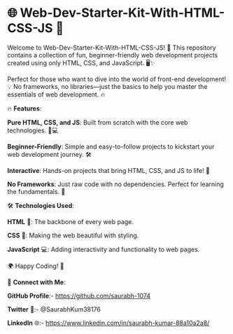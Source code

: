 # 🌐 Web-Dev-Starter-Kit-With-HTML-CSS-JS 🚀

Welcome to Web-Dev-Starter-Kit-With-HTML-CSS-JS! 🎉 This repository contains a collection of fun, beginner-friendly web development projects created using only HTML, CSS, and JavaScript. 🖥️✨  
  
Perfect for those who want to dive into the world of front-end development! 💡 No frameworks, no libraries—just the basics to help you master the essentials of web development. 🔥    
  
       
🔥 **Features**:         
                   
**Pure HTML, CSS, and JS**: Built from scratch with the core web technologies. 🎨💻                     
                     
**Beginner-Friendly**: Simple and easy-to-follow projects to kickstart your web development journey. 🛠️                   
                 
**Interactive**: Hands-on projects that bring HTML, CSS, and JS to life! 🚀            
            
**No Frameworks**: Just raw code with no dependencies. Perfect for learning the fundamentals. 📝       
  
🛠️ **Technologies Used**:      
   
**HTML** 📝: The backbone of every web page.  
 
**CSS** 🎨: Making the web beautiful with styling. 

**JavaScript** 💻: Adding interactivity and functionality to web pages.


🌍 Happy Coding! 🚀





🔗 **Connect with Me**:

**GitHub Profile**:- https://github.com/saurabh-1074

**Twitter** 🚀:- @SaurabhKum38176

**LinkedIn** 🌐:- https://www.linkedin.com/in/saurabh-kumar-88a10a2a8/

